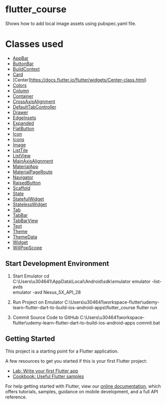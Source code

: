 # flutter_course

Shows how to add local image assets using pubspec.yaml file.

# Classes used

- [AppBar](https://docs.flutter.io/flutter/material/AppBar-class.html)
- [ButtonBar](https://docs.flutter.io/flutter/material/ButtonBar-class.html)
- [BuildContext](https://docs.flutter.io/flutter/widgets/BuildContext-class.html)
- [Card](https://docs.flutter.io/flutter/material/Card-class.html)
- [Center]https://docs.flutter.io/flutter/widgets/Center-class.html)
- [Colors](https://docs.flutter.io/flutter/material/Colors-class.html)
- [Column](https://docs.flutter.io/flutter/widgets/Column-class.html)
- [Container](https://docs.flutter.io/flutter/widgets/Container-class.html)
- [CrossAxisAlignment](https://docs.flutter.io/flutter/rendering/CrossAxisAlignment-class.html)
- [DefaultTabController](https://docs.flutter.io/flutter/material/Drawer-class.html)
- [Drawer](https://docs.flutter.io/flutter/material/Drawer-class.html)
- [EdgeInsets](https://docs.flutter.io/flutter/painting/EdgeInsets-class.html)
- [Expanded](https://docs.flutter.io/flutter/widgets/Expanded-class.html)
- [FlatButton](https://docs.flutter.io/flutter/material/FlatButton-class.html)
- [Icon](https://docs.flutter.io/flutter/widgets/Icon-class.html)
- [Icons](https://docs.flutter.io/flutter/material/Icons-class.html)
- [Image](https://docs.flutter.io/flutter/dart-ui/Image-class.html)
- [ListTile](https://docs.flutter.io/flutter/material/ListTile-class.html)
- [ListView](https://docs.flutter.io/flutter/widgets/ListView-class.html)
- [MainAxisAlignment](https://docs.flutter.io/flutter/rendering/MainAxisAlignment-class.html)
- [MaterialApp](https://docs.flutter.io/flutter/material/MaterialApp-class.html)
- [MaterialPageRoute](https://docs.flutter.io/flutter/material/MaterialPageRoute-class.html)
- [Navigator](https://docs.flutter.io/flutter/widgets/Navigator-class.html)
- [RaisedButton](https://docs.flutter.io/flutter/material/RaisedButton-class.html)
- [Scaffold](https://docs.flutter.io/flutter/material/Scaffold-class.html)
- [State](https://docs.flutter.io/flutter/widgets/State-class.html)
- [StatefulWidget](https://docs.flutter.io/flutter/widgets/StatefulWidget-class.html)
- [StatelessWidget](https://docs.flutter.io/flutter/widgets/StatelessWidget-class.html)
- [Tab](https://docs.flutter.io/flutter/material/Tab-class.html)
- [TabBar](https://docs.flutter.io/flutter/material/TabBar-class.html)
- [TabBarView](https://docs.flutter.io/flutter/material/TabBarView-class.html)
- [Text](https://docs.flutter.io/flutter/scheduler/TickerProvider-class.html)
- [Theme](https://docs.flutter.io/flutter/material/Theme-class.html)
- [ThemeData](https://docs.flutter.io/flutter/material/ThemeData-class.html)
- [Widget](https://docs.flutter.io/flutter/widgets/Widget-class.html)
- [WillPopScope](https://docs.flutter.io/flutter/widgets/WillPopScope-class.html)

## Start Development Environment

1. Start Emulator
   cd C:\Users\u304641\AppData\Local\Android\sdk\emulator
   emulator -list-avds   
   emulator -avd Nexus_5X_API_28

2. Run Project on Emulator
   C:\Users\u304641\workspace-flutter\udemy-learn-flutter-dart-to-build-ios-android-apps\flutter_course
   flutter run

3. Commit Source Code to GitHub
   C:\Users\u304641\workspace-flutter\udemy-learn-flutter-dart-to-build-ios-android-apps
   commit.bat

## Getting Started

This project is a starting point for a Flutter application.

A few resources to get you started if this is your first Flutter project:

- [Lab: Write your first Flutter app](https://flutter.io/docs/get-started/codelab)
- [Cookbook: Useful Flutter samples](https://flutter.io/docs/cookbook)

For help getting started with Flutter, view our 
[online documentation](https://flutter.io/docs), which offers tutorials, 
samples, guidance on mobile development, and a full API reference.
